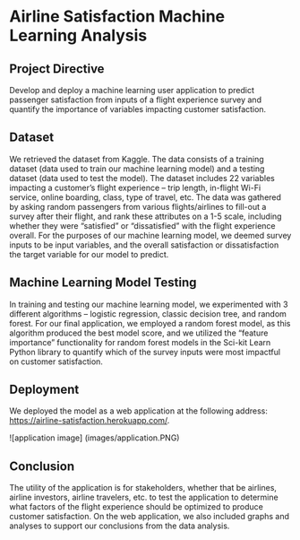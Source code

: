 # Airline Satisfaction Machine Learning Analysis

## Project Directive
Develop and deploy a machine learning user application to predict passenger satisfaction from inputs of a flight experience survey and quantify the importance of variables impacting customer satisfaction.

## Dataset
We retrieved the dataset from Kaggle. The data consists of a training dataset (data used to train our machine learning model) and a testing dataset (data used to test the model). The dataset includes 22 variables impacting a customer’s flight experience – trip length, in-flight Wi-Fi service, online boarding, class, type of travel, etc. The data was gathered by asking random passengers from various flights/airlines to fill-out a survey after their flight, and rank these attributes on a 1-5 scale, including whether they were “satisfied” or “dissatisfied” with the flight experience overall. For the purposes of our machine learning model, we deemed survey inputs to be input variables, and the overall satisfaction or dissatisfaction the target variable for our model to predict. 

## Machine Learning Model Testing
In training and testing our machine learning model, we experimented with 3 different algorithms – logistic regression, classic decision tree, and random forest. For our final application, we employed a random forest model, as this algorithm produced the best model score, and we utilized the “feature importance” functionality for random forest models in the Sci-kit Learn Python library to quantify which of the survey inputs were most impactful on customer satisfaction.

## Deployment
We deployed the model as a web application at the following address: https://airline-satisfaction.herokuapp.com/.

![application image] (images/application.PNG)

## Conclusion
The utility of the application is for stakeholders, whether that be airlines, airline investors, airline travelers, etc. to test the application to determine what factors of the flight experience should be optimized to produce customer satisfaction. On the web application, we also included graphs and analyses to support our conclusions from the data analysis. 
